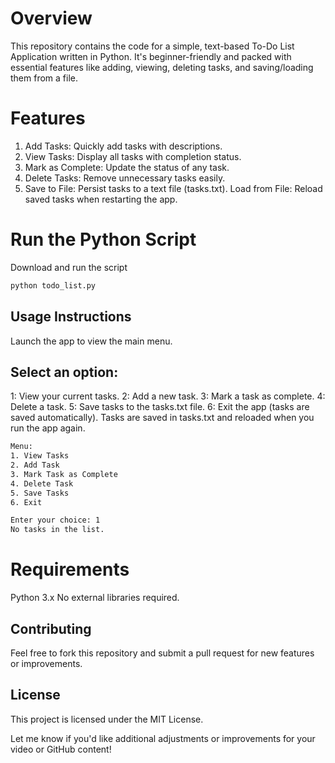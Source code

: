# Overview
This repository contains the code for a simple, text-based To-Do List Application written in Python. It's beginner-friendly and packed with essential features like adding, viewing, deleting tasks, and saving/loading them from a file.

# Features
1. Add Tasks: Quickly add tasks with descriptions.
2. View Tasks: Display all tasks with completion status.
3. Mark as Complete: Update the status of any task.
4. Delete Tasks: Remove unnecessary tasks easily.
5. Save to File: Persist tasks to a text file (tasks.txt).
   Load from File: Reload saved tasks when restarting the app.

# Run the Python Script
Download and run the script

```bash
python todo_list.py
```


## Usage Instructions
Launch the app to view the main menu.

## Select an option:

1: View your current tasks.
2: Add a new task.
3: Mark a task as complete.
4: Delete a task.
5: Save tasks to the tasks.txt file.
6: Exit the app (tasks are saved automatically).
Tasks are saved in tasks.txt and reloaded when you run the app again.

```bash
Menu:
1. View Tasks
2. Add Task
3. Mark Task as Complete
4. Delete Task
5. Save Tasks
6. Exit

Enter your choice: 1
No tasks in the list.
```

# Requirements
Python 3.x
No external libraries required.


## Contributing
Feel free to fork this repository and submit a pull request for new features or improvements.

## License
This project is licensed under the MIT License.

Let me know if you'd like additional adjustments or improvements for your video or GitHub content!
